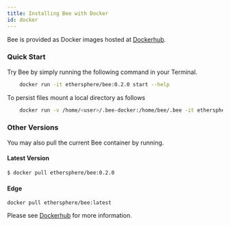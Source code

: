```yaml
---
title: Installing Bee with Docker
id: docker
---
```


Bee is provided as Docker images hosted at [Dockerhub](https://hub.docker.com/r/ethersphere/bee).

### Quick Start

Try Bee by simply running the following command in your Terminal.

```sh
	docker run -it ethersphere/bee:0.2.0 start --help
```

To persist files mount a local directory as follows

```sh
	docker run -v /home/<user>/.bee-docker:/home/bee/.bee -it ethersphere/bee:0.2.0 start
```

### Other Versions

You may also pull the current Bee container by running.

#### Latest Version

```sh
$ docker pull ethersphere/bee:0.2.0
```

#### Edge

`docker pull ethersphere/bee:latest`

Please see [Dockerhub](https://hub.docker.com/r/ethersphere/bee) for more information.